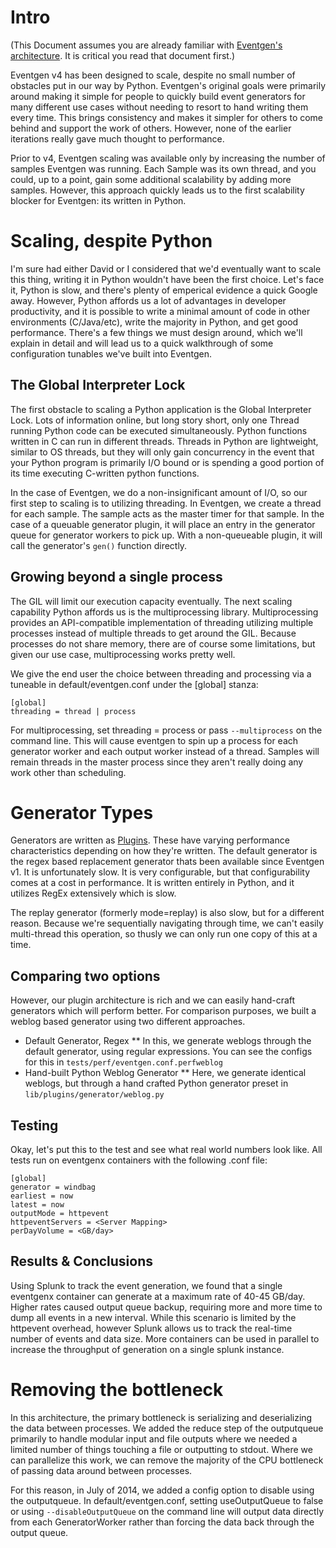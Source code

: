 # Intro

(This Document assumes you are already familiar with [Eventgen's architecture](ARCHITECTURE.md).  It is critical you read that document first.)

Eventgen v4 has been designed to scale, despite no small number of obstacles put in our way by Python.  Eventgen's original goals were primarily around making it simple for people to quickly build event generators for many different use cases without needing to resort to hand writing them every time.  This brings consistency and makes it simpler for others to come behind and support the work of others.  However, none of the earlier iterations really gave much thought to performance.

Prior to v4, Eventgen scaling was available only by increasing the number of samples Eventgen was running.  Each Sample was its own thread, and you could, up to a point, gain some additional scalability by adding more samples.  However, this approach quickly leads us to the first scalability blocker for Eventgen: its written in Python.

# Scaling, despite Python

I'm sure had either David or I considered that we'd eventually want to scale this thing, writing it in Python wouldn't have been the first choice.  Let's face it, Python is slow, and there's plenty of emperical evidence a quick Google away.   However, Python affords us a lot of advantages in developer productivity, and it is possible to write a minimal amount of code in other environments (C/Java/etc), write the majority in Python, and get good performance.  There's a few things we must design around, which we'll explain in detail and will lead us to a quick walkthrough of some configuration tunables we've built into Eventgen.

## The Global Interpreter Lock

The first obstacle to scaling a Python application is the Global Interpreter Lock.  Lots of information online, but long story short, only one Thread running Python code can be executed simultaneously.  Python functions written in C can run in different threads.  Threads in Python are lightweight, similar to OS threads, but they will only gain concurrency in the event that your Python program is primarily I/O bound or is spending a good portion of its time executing C-written python functions.

In the case of Eventgen, we do a non-insignificant amount of I/O, so our first step to scaling is to utilizing threading.  In Eventgen, we create a thread for each sample.  The sample acts as the master timer for that sample.  In the case of a queuable generator plugin, it will place an entry in the generator queue for generator workers to pick up.  With a non-queueable plugin, it will call the generator's `gen()` function directly.

## Growing beyond a single process

The GIL will limit our execution capacity eventually.  The next scaling capability Python affords us is the multiprocessing library.  Multiprocessing provides an API-compatible implementation of threading utilizing multiple processes instead of multiple threads to get around the GIL.  Because processes do not share memory, there are of course some limitations, but given our use case, multiprocessing works pretty well.  

We give the end user the choice between threading and processing via a tuneable in default/eventgen.conf under the [global] stanza:

    [global]
    threading = thread | process

For multiprocessing, set threading = process or pass `--multiprocess` on the command line.  This will cause eventgen to spin up a process for each generator worker and each output worker instead of a thread.  Samples will remain threads in the master process since they aren't really doing any work other than scheduling.

# Generator Types

Generators are written as [Plugins](Plugins.md).  These have varying performance characteristics depending on how they're written.  The default generator is the regex based replacement generator thats been available since Eventgen v1.  It is unfortunately slow.  It is very configurable, but that configurability comes at a cost in performance.  It is written entirely in Python, and it utilizes RegEx extensively which is slow.  

The replay generator (formerly mode=replay) is also slow, but for a different reason.  Because we're sequentially navigating through time, we can't easily multi-thread this operation, so thusly we can only run one copy of this at a time.

## Comparing two options

However, our plugin architecture is rich and we can easily hand-craft generators which will perform better.  For comparison purposes, we built a weblog based generator using two different approaches.

* Default Generator, Regex
** In this, we generate weblogs through the default generator, using regular expressions.  You can see the configs for this in `tests/perf/eventgen.conf.perfweblog`
* Hand-built Python Weblog Generator
** Here, we generate identical weblogs, but through a hand crafted Python generator preset in `lib/plugins/generator/weblog.py`

## Testing

Okay, let's put this to the test and see what real world numbers look like.  All tests run on eventgenx containers with the following .conf file:

    [global]
    generator = windbag
    earliest = now
    latest = now
    outputMode = httpevent
    httpeventServers = <Server Mapping>
    perDayVolume = <GB/day>

## Results & Conclusions

Using Splunk to track the event generation, we found that a single eventgenx container can generate at a maximum rate of 40-45 GB/day. Higher rates caused output queue backup, requiring more and more time to dump all events in a new interval. While this scenario is limited by the httpevent overhead, however Splunk allows us to track the real-time number of events and data size. More containers can be used in parallel to increase the throughput of generation on a single splunk instance.

# Removing the bottleneck

In this architecture, the primary bottleneck is serializing and deserializing the data between processes.  We added the reduce step of the outputqueue primarily to handle modular input and file outputs where we needed a limited number of things touching a file or outputting to stdout.  Where we can parallelize this work, we can remove the majority of the CPU bottleneck of passing data around between processes.

For this reason, in July of 2014, we added a config option to disable using the outputqueue.  In default/eventgen.conf, setting useOutputQueue to false or using `--disableOutputQueue` on the command line will output data directly from each GeneratorWorker rather than forcing the data back through the output queue.